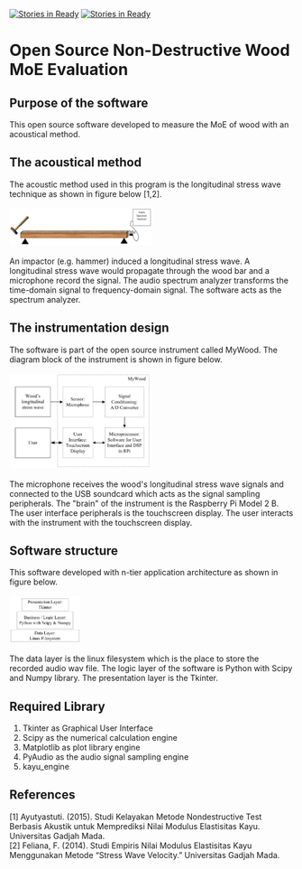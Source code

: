 [![Stories in Ready](https://badge.waffle.io/mappuji/ugm-kayu-nde.png?label=ready&title=Ready)](https://waffle.io/mappuji/ugm-kayu-nde)
[![Stories in Ready](https://badge.waffle.io/mappuji/ugm-kayu-nde.png?label=ready&title=Ready)](https://waffle.io/mappuji/ugm-kayu-nde)
# Open Source Non-Destructive Wood MoE Evaluation
## Purpose of the software
This open source software developed to measure the MoE of wood with an acoustical method.
## The acoustical method
The acoustic method used in this program is the longitudinal stress wave technique as shown in figure below [1,2].
<br><br>
<img src="./pictures/kayu-experiment-setup.PNG" width="50%" height="50%">
<br><br>
An impactor (e.g. hammer) induced a longitudinal stress wave. A longitudinal stress wave would propagate through the wood bar and a microphone record the signal. The audio spectrum analyzer transforms the time-domain signal to frequency-domain signal. The software acts as the spectrum analyzer.

## The instrumentation design
The software is part of the open source instrument called MyWood. The diagram block of the instrument is shown in figure below.
<br><br>
<img src="./pictures/kayu-instrument-diagram-block.PNG" width="50%" height="50%">
<br><br>
The microphone receives the wood's longitudinal stress wave signals and connected to the USB soundcard which acts as the signal sampling peripherals. The "brain" of the instrument is the Raspberry Pi Model 2 B. The user interface peripherals is the touchscreen display. The user interacts with the instrument with the touchscreen display.

## Software structure
This software developed with n-tier application architecture as shown in figure below.
<br><br>
<img src="./pictures/kayu-software-architecture.PNG" width="25%" height="25%">
<br><br>
The data layer is the linux filesystem which is the place to store the recorded audio wav file. The logic layer of the software is Python with Scipy and Numpy library. The presentation layer is the Tkinter.

## Required Library
1. Tkinter as Graphical User Interface
2. Scipy as the numerical calculation engine
3. Matplotlib as plot library engine
4. PyAudio as the audio signal sampling engine
5. kayu_engine

## References
[1] Ayutyastuti. (2015). Studi Kelayakan Metode Nondestructive Test Berbasis Akustik untuk Memprediksi Nilai Modulus Elastisitas Kayu. Universitas Gadjah Mada.<br>
[2] Feliana, F. (2014). Studi Empiris Nilai Modulus Elastisitas Kayu Menggunakan Metode “Stress Wave Velocity.” Universitas Gadjah Mada.<br>
